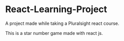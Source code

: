 # React-Learning-Project
A project made while taking a Pluralsight react course.

This is a star number game made with react js.
